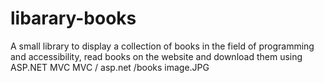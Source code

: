 # libarary-books
A small library to display a collection of books in the field of programming and accessibility, read books on the website and download them using ASP.NET MVC
 MVC / asp.net 
/books image.JPG
